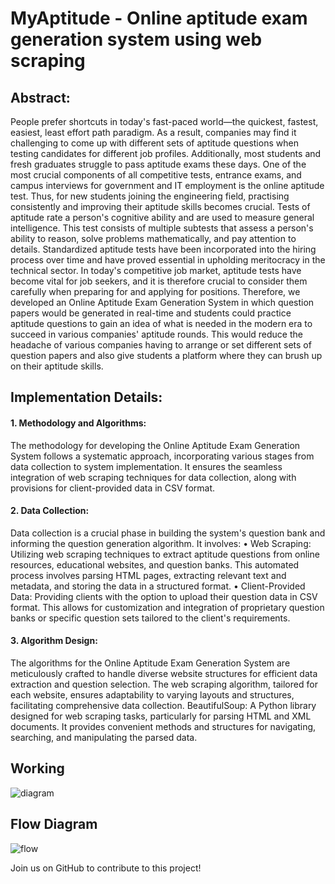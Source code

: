 # MyAptitude - Online aptitude exam generation system using web scraping

## Abstract:  
People prefer shortcuts in today's fast-paced world—the quickest, fastest, easiest, least effort path paradigm. As a result, companies may find it challenging to come up with different sets of aptitude questions when testing candidates for different job profiles. Additionally, most students and fresh graduates struggle to pass aptitude exams these days. One of the most crucial components of all competitive tests, entrance exams, and campus interviews for government and IT employment is the online aptitude test. Thus, for new students joining the engineering field, practising consistently and improving their aptitude skills becomes crucial. Tests of aptitude rate a person's cognitive ability and are used to measure general intelligence. This test consists of multiple subtests that assess a person's ability to reason, solve problems mathematically, and pay attention to details. Standardized aptitude tests have been incorporated into the hiring process over time and have proved essential in upholding meritocracy in the technical sector. In today's competitive job market, aptitude tests have become vital for job seekers, and it is therefore crucial to consider them carefully when preparing for and applying for positions. Therefore, we developed an Online Aptitude Exam Generation System in which question papers would be generated in real-time and students could practice aptitude questions to gain an idea of what is needed in the modern era to succeed in various companies' aptitude rounds. This would reduce the headache of various companies having to arrange or set different sets of question papers and also give students a platform where they can brush up on their aptitude skills.

## Implementation Details:

#### 1.	Methodology and Algorithms:
The methodology for developing the Online Aptitude Exam Generation System follows a systematic approach, incorporating various stages from data collection to system implementation. It ensures the seamless integration of web scraping techniques for data collection, along with provisions for client-provided data in CSV format.

#### 2.	Data Collection:
Data collection is a crucial phase in building the system's question bank and informing the question generation algorithm. It involves: 
•	Web Scraping: Utilizing web scraping techniques to extract aptitude questions from online resources, educational websites, and question banks. This automated process involves parsing HTML pages, extracting relevant text and metadata, and storing the data in a structured format.
•	Client-Provided Data: Providing clients with the option to upload their question data in CSV format. This allows for customization and integration of proprietary question banks or specific question sets tailored to the client's requirements.

#### 3.	Algorithm Design: 
The algorithms for the Online Aptitude Exam Generation System are meticulously crafted to handle diverse website structures for efficient data extraction and question selection. The web scraping algorithm, tailored for each website, ensures adaptability to varying layouts and structures, facilitating comprehensive data collection. 
BeautifulSoup: A Python library designed for web scraping tasks, particularly for parsing HTML and XML documents. It provides convenient methods and structures for navigating, searching, and manipulating the parsed data.


## Working
![diagram](https://github.com/Nisha-Sagar/MyAptitude/assets/121662936/20a9b8af-c8ad-40c9-85a1-bf1502997312)

## Flow Diagram
![flow](https://github.com/Nisha-Sagar/MyAptitude/assets/121662936/783e4276-998b-4b50-93b9-569dec341ee3)


Join us on GitHub to contribute to this project!





